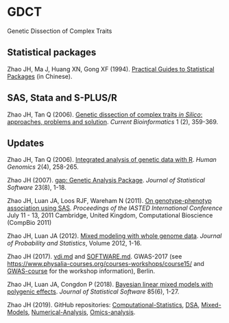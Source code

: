 # GDCT

Genetic Dissection of Complex Traits

## Statistical packages

Zhao JH, Ma J, Huang XN, Gong XF (1994). [Practical Guides to Statistical Packages](https://jinghuazhao.github.io/book/pgsp.pdf) (in Chinese).

## SAS, Stata and S-PLUS/R

Zhao JH, Tan Q (2006). [Genetic dissection of complex traits *in Silico*: approaches, problems and solution](https://jinghuazhao.github.io/paper/cbio06.pdf). *Current Bioinformatics* 1 (2), 359-369.

## Updates

Zhao JH, Tan Q (2006). [Integrated analysis of genetic data with R](https://www.ncbi.nlm.nih.gov/pmc/articles/PMC3525150/pdf/1479-7364-2-4-258.pdf). *Human Genomics* 2(4), 258-265.

Zhao JH (2007). [gap: Genetic Analysis Package](https://www.jstatsoft.org/article/view/v023i08). *Journal of Statistical Software* 23(8), 1-18.

Zhao JH, Luan JA, Loos RJF, Wareham N (2011). [On genotype-phenotyp association using SAS](https://jinghuazhao.github.io/paper/742-040.pdf). *Proceedings of the IASTED International Conference* July 11 - 13, 2011 Cambridge, United Kingdom, Computational Bioscience (CompBio 2011)

Zhao JH, Luan JA (2012). [Mixed modeling with whole genome data](https://www.hindawi.com/journals/jps/2012/485174/). *Journal of Probability and Statistics*, Volume 2012, 1-16.

Zhao JH (2017). [vdi.md](vdi.md) and [SOFTWARE.md](SOFTWARE.md). GWAS-2017 (see https://www.physalia-courses.org/courses-workshops/course15/ and [GWAS-course](https://github.com/jinghuazhao/GWAS-course) for the workshop information), Berlin.

Zhao JH, Luan JA, Congdon P (2018). [Bayesian linear mixed models with polygenic effects](https://www.jstatsoft.org/article/view/v085i06). *Journal of Statistical Software* 85(6), 1-27.

Zhao JH (2019). GitHub repositories: [Computational-Statistics](https://github.com/jinghuazhao/Computational-Statistics), [DSA](https://github.com/jinghuazhao/DSA), [Mixed-Models](https://github.com/jinghuazhao/Mixed-Models), [Numerical-Analysis](https://github.com/jinghuazhao/Numerical-Analysis), [Omics-analysis](https://github.com/jinghuazhao/Omics-analysis).
